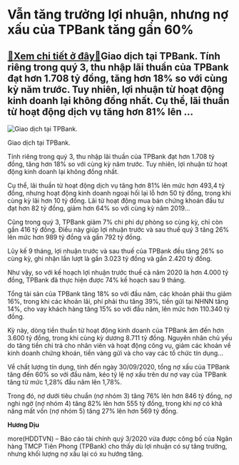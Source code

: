 Vẫn tăng trưởng lợi nhuận, nhưng nợ xấu của TPBank tăng gần 60%
===============================================================

[:gift:Xem chi tiết ở đây:gift:](https://hddtvn.com/van-tang-truong-loi-nhuan-nhung-no-xau-cua-tpbank-tang-gan-60/)Giao dịch tại TPBank. Tính riêng trong quý 3, thu nhập lãi thuần của TPBank đạt hơn 1.708 tỷ đồng, tăng hơn 18% so với cùng kỳ năm trước. Tuy nhiên, lợi nhuận từ hoạt động kinh doanh lại không đồng nhất. Cụ thể, lãi thuần từ hoạt động dịch vụ tăng hơn 81% lên …
---------------------------------------------------------------------------------------------------------------------------------------------------------------------------------------------------------------------------------------------------------------------





![Giao dịch tại TPBank.](https://hddtvn.com/wp-content/uploads/2021/01/2142_5.jpg "Giao dịch tại TPBank.")


Giao dịch tại TPBank.



Tính riêng trong quý 3, thu nhập lãi thuần của TPBank đạt hơn 1.708 tỷ đồng, tăng hơn 18% so với cùng kỳ năm trước. Tuy nhiên, lợi nhuận từ hoạt động kinh doanh lại không đồng nhất.


Cụ thể, lãi thuần từ hoạt động dịch vụ tăng hơn 81% lên mức hơn 493,4 tỷ đồng, nhưng hoạt động kinh doanh ngoại hối lại lỗ hơn 50 tỷ đồng, trong khi cùng kỳ lãi hơn 10 tỷ đồng. Lãi từ hoạt động mua bán chứng khoán đầu tư đạt hơn 82 tỷ đồng, giảm hơn 64% so với cùng kỳ năm 2019…


Cũng trong quý 3, TPBank giảm 7% chi phí dự phòng so cùng kỳ, chỉ còn gần 416 tỷ đồng. Điều này giúp lợi nhuận trước và sau thuế quý 3 tăng 26% lên mức hơn 989 tỷ đồng và gần 792 tỷ đồng.


Lũy kế 9 tháng, lợi nhuận trước và sau thuế của TPBank đều tăng 26% so cùng kỳ, ghi nhận lần lượt là gần 3.023 tỷ đồng và gần 2.420 tỷ đồng.


Như vậy, so với kế hoạch lợi nhuận trước thuế cả năm 2020 là hơn 4.000 tỷ đồng, TPBank đã thực hiện được 74% kế hoạch sau 9 tháng.


Tổng tài sản của TPBank tăng 18% so với đầu năm, các khoản phải thu giảm 16%, trong khi các khoản lãi, phí phải thu tăng 39%, tiền gửi tại NHNN tăng 14%, cho vay khách hàng tăng 15% so với đầu năm, lên mức hơn 110.340 tỷ đồng.


Kỳ này, dòng tiền thuần từ hoạt động kinh doanh của TPBank âm đến hơn 3.600 tỷ đồng, trong khi cùng kỳ dương 8.711 tỷ đồng. Nguyên nhân chủ yếu do tăng tiền chi trả cho nhân viên và hoạt động công vụ, giảm các khoản về kinh doanh chứng khoán, tiền vàng gửi và cho vay các tổ chức tín dụng…


Về chất lượng tín dụng, tính đến ngày 30/09/2020, tổng nợ xấu của TPBank tăng đến 60% so với đầu năm, kéo tỷ lệ nợ xấu trên dư nợ vay của TPBank tăng từ mức 1,28% đầu năm lên 1,78%.


Trong đó, nợ dưới tiêu chuẩn (nợ nhóm 3) tăng 76% lên hơn 846 tỷ đồng, nợ nghi ngờ (nợ nhóm 4) tăng 82% lên hơn 555 tỷ đồng, trong khi nợ có khả năng mất vốn (nợ nhóm 5) tăng 27% lên hơn 569 tỷ đồng.




**Hương Dịu**



more(HDDTVN) – Báo cáo tài chính quý 3/2020 vừa được công bố của Ngân hàng TMCP Tiên Phong (TPBank) cho thấy dù lợi nhuận có sự tăng trưởng, nhưng khối lượng nợ xấu lại có xu hướng tăng.

